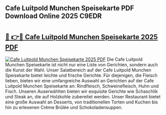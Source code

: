 ## Cafe Luitpold Munchen Speisekarte PDF Download Online 2025 C9EDR

# <h2><a href="http://gc7bln.nevu.top/?p=Cafe+Luitpold+Munchen+Speisekarte">🔗 👉🔴 Cafe Luitpold Munchen Speisekarte 2025 PDF</a></h2>

[![Cafe Luitpold Munchen Speisekarte 2025 PDF](https://i.imgur.com/dBaPXMq.png)](http://gc7bln.nevu.top/?p=Cafe+Luitpold+Munchen+Speisekarte)
Die Cafe Luitpold Munchen Speisekarte ist nicht nur eine Liste von Gerichten, sondern auch die Kunst der Wahl. Unser Salatbereich auf der Cafe Luitpold Munchen Speisekarte bietet leichte und frische Gerichte. Für diejenigen, die Fleisch lieben, bieten wir eine umfangreiche Auswahl an Gerichten auf der Cafe Luitpold Munchen Speisekarte an: Rindfleisch, Schweinefleisch, Huhn und Fisch. Unseren Auserwählten bieten wir exquisite Gerichte wie Schaschlik und Steak an, die auf Holzkohle zubereitet werden. Unser Restaurant bietet eine große Auswahl an Desserts, von traditionellen Torten und Kuchen bis hin zu erlesenen Crème Brûlée und Schokoladensuppen.
